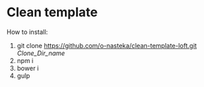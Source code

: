 # Clean template

How to install:

1. git clone https://github.com/o-nasteka/clean-template-loft.git *Clone_Dir_name*
2. npm i
3. bower i 
4. gulp 

